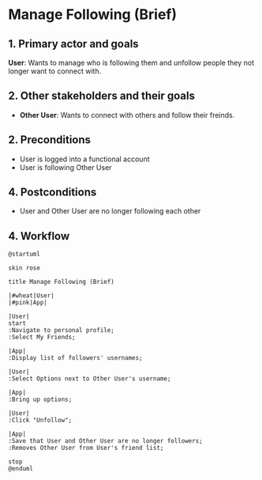 # Manage Following (Brief)

## 1. Primary actor and goals

__User__: Wants to manage who is following them and unfollow people they not longer want to connect with.

## 2. Other stakeholders and their goals

* __Other User__: Wants to connect with others and follow their freinds.

## 2. Preconditions

* User is logged into a functional account
* User is following Other User

## 4. Postconditions

* User and Other User are no longer following each other

## 4. Workflow

```plantuml
@startuml

skin rose

title Manage Following (Brief)

|#wheat|User|
|#pink|App|

|User|
start
:Navigate to personal profile;
:Select My Friends;

|App|
:Display list of followers' usernames;

|User|
:Select Options next to Other User's username;

|App|
:Bring up options;

|User|
:Click "Unfollow";

|App|
:Save that User and Other User are no longer followers;
:Removes Other User from User's friend list;

stop
@enduml
```